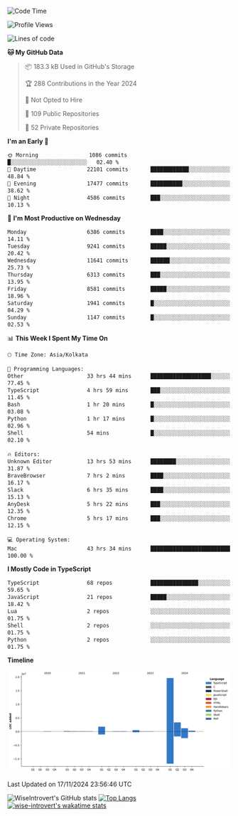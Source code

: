 <!--START_SECTION:waka-->
![Code Time](http://img.shields.io/badge/Code%20Time-1%2C856%20hrs%206%20mins-blue)

![Profile Views](http://img.shields.io/badge/Profile%20Views-2-blue)

![Lines of code](https://img.shields.io/badge/From%20Hello%20World%20I%27ve%20Written-27.3%20million%20lines%20of%20code-blue)

**🐱 My GitHub Data** 

> 📦 183.3 kB Used in GitHub's Storage 
 > 
> 🏆 288 Contributions in the Year 2024
 > 
> 🚫 Not Opted to Hire
 > 
> 📜 109 Public Repositories 
 > 
> 🔑 52 Private Repositories 
 > 
**I'm an Early 🐤** 

```text
🌞 Morning                1086 commits        █░░░░░░░░░░░░░░░░░░░░░░░░   02.40 % 
🌆 Daytime                22101 commits       ████████████░░░░░░░░░░░░░   48.84 % 
🌃 Evening                17477 commits       ██████████░░░░░░░░░░░░░░░   38.62 % 
🌙 Night                  4586 commits        ███░░░░░░░░░░░░░░░░░░░░░░   10.13 % 
```
📅 **I'm Most Productive on Wednesday** 

```text
Monday                   6386 commits        ████░░░░░░░░░░░░░░░░░░░░░   14.11 % 
Tuesday                  9241 commits        █████░░░░░░░░░░░░░░░░░░░░   20.42 % 
Wednesday                11641 commits       ██████░░░░░░░░░░░░░░░░░░░   25.73 % 
Thursday                 6313 commits        ███░░░░░░░░░░░░░░░░░░░░░░   13.95 % 
Friday                   8581 commits        █████░░░░░░░░░░░░░░░░░░░░   18.96 % 
Saturday                 1941 commits        █░░░░░░░░░░░░░░░░░░░░░░░░   04.29 % 
Sunday                   1147 commits        █░░░░░░░░░░░░░░░░░░░░░░░░   02.53 % 
```


📊 **This Week I Spent My Time On** 

```text
🕑︎ Time Zone: Asia/Kolkata

💬 Programming Languages: 
Other                    33 hrs 44 mins      ███████████████████░░░░░░   77.45 % 
TypeScript               4 hrs 59 mins       ███░░░░░░░░░░░░░░░░░░░░░░   11.45 % 
Bash                     1 hr 20 mins        █░░░░░░░░░░░░░░░░░░░░░░░░   03.08 % 
Python                   1 hr 17 mins        █░░░░░░░░░░░░░░░░░░░░░░░░   02.96 % 
Shell                    54 mins             █░░░░░░░░░░░░░░░░░░░░░░░░   02.10 % 

🔥 Editors: 
Unknown Editor           13 hrs 53 mins      ████████░░░░░░░░░░░░░░░░░   31.87 % 
BraveBrowser             7 hrs 2 mins        ████░░░░░░░░░░░░░░░░░░░░░   16.17 % 
Slack                    6 hrs 35 mins       ████░░░░░░░░░░░░░░░░░░░░░   15.13 % 
AnyDesk                  5 hrs 22 mins       ███░░░░░░░░░░░░░░░░░░░░░░   12.35 % 
Chrome                   5 hrs 17 mins       ███░░░░░░░░░░░░░░░░░░░░░░   12.15 % 

💻 Operating System: 
Mac                      43 hrs 34 mins      █████████████████████████   100.00 % 
```

**I Mostly Code in TypeScript** 

```text
TypeScript               68 repos            ███████████████░░░░░░░░░░   59.65 % 
JavaScript               21 repos            █████░░░░░░░░░░░░░░░░░░░░   18.42 % 
Lua                      2 repos             ░░░░░░░░░░░░░░░░░░░░░░░░░   01.75 % 
Shell                    2 repos             ░░░░░░░░░░░░░░░░░░░░░░░░░   01.75 % 
Python                   2 repos             ░░░░░░░░░░░░░░░░░░░░░░░░░   01.75 % 
```



**Timeline**

![Lines of Code chart](https://raw.githubusercontent.com/wise-introvert/wise-introvert/master/assets/bar_graph.png)


 Last Updated on 17/11/2024 23:56:46 UTC
<!--END_SECTION:waka-->

![WiseIntrovert's GitHub stats](https://github-readme-stats.vercel.app/api?username=wise-introvert&count_private=true&show_icons=true)
[![Top Langs](https://github-readme-stats.vercel.app/api/top-langs/?username=wise-introvert&langs_count=10)](https://github.com/anuraghazra/github-readme-stats)
[![wise-introvert's wakatime stats](https://github-readme-stats.vercel.app/api/wakatime?username=wiseintrovert)](https://github.com/anuraghazra/github-readme-stats)
